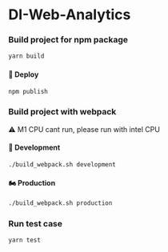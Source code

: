 # DI-Web-Analytics

### Build project for npm package

```bash
yarn build
```

#### 🚀 Deploy

```bash
npm publish
```

### Build project with webpack

⚠️ M1 CPU cant run, please run with intel CPU

#### 🛵 Development

```bash
./build_webpack.sh development
```

#### 🏍️ Production

```bash
./build_webpack.sh production
```

### Run test case

```bash
yarn test
```


